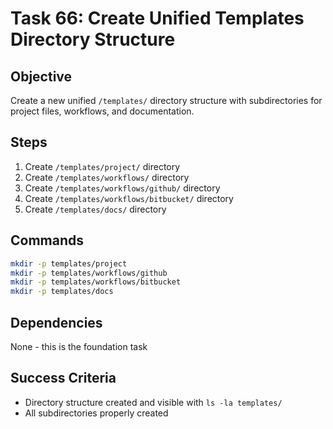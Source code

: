 # Task 66: Create Unified Templates Directory Structure

## Objective
Create a new unified `/templates/` directory structure with subdirectories for project files, workflows, and documentation.

## Steps
1. Create `/templates/project/` directory
2. Create `/templates/workflows/` directory
3. Create `/templates/workflows/github/` directory
4. Create `/templates/workflows/bitbucket/` directory
5. Create `/templates/docs/` directory

## Commands
```bash
mkdir -p templates/project
mkdir -p templates/workflows/github
mkdir -p templates/workflows/bitbucket
mkdir -p templates/docs
```

## Dependencies
None - this is the foundation task

## Success Criteria
- Directory structure created and visible with `ls -la templates/`
- All subdirectories properly created